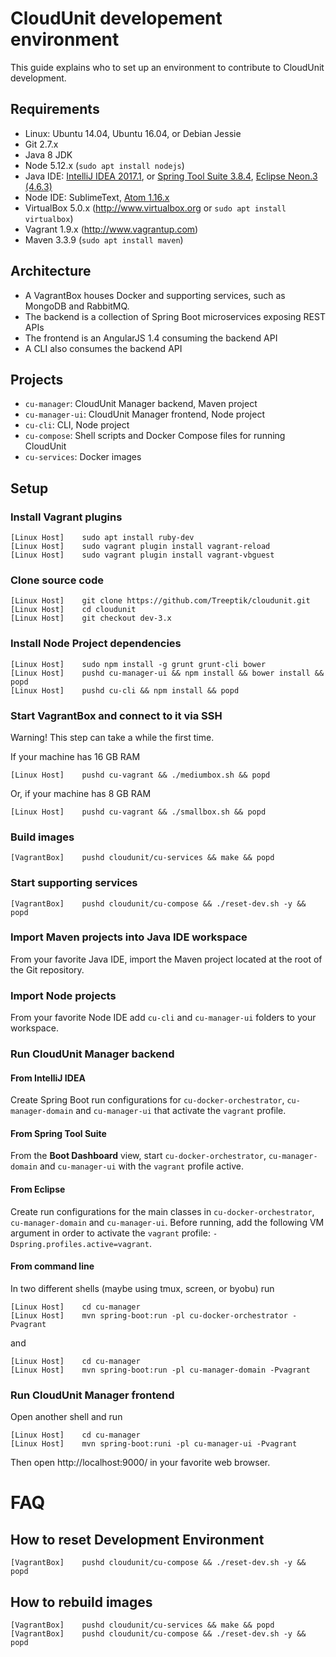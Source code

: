 
# CloudUnit developement environment

This guide explains who to set up an environment to contribute to CloudUnit development.

## Requirements

- Linux: Ubuntu 14.04, Ubuntu 16.04, or Debian Jessie
- Git 2.7.x
- Java 8 JDK
- Node 5.12.x (`sudo apt install nodejs`)
- Java IDE: [IntelliJ IDEA 2017.1](https://www.jetbrains.com/idea/), or [Spring Tool Suite 3.8.4](https://spring.io/tools), [Eclipse Neon.3 (4.6.3)](http://www.eclipse.org/downloads/)
- Node IDE: SublimeText, [Atom 1.16.x](https://atom.io/)
- VirtualBox 5.0.x (http://www.virtualbox.org or `sudo apt install virtualbox`)
- Vagrant 1.9.x (http://www.vagrantup.com)
- Maven 3.3.9 (`sudo apt install maven`)

## Architecture

- A VagrantBox houses Docker and supporting services, such as MongoDB and RabbitMQ.
- The backend is a collection of Spring Boot microservices exposing REST APIs
- The frontend is an AngularJS 1.4 consuming the backend API
- A CLI also consumes the backend API

## Projects

- `cu-manager`: CloudUnit Manager backend, Maven project
- `cu-manager-ui`: CloudUnit Manager frontend, Node project
- `cu-cli`: CLI, Node project
- `cu-compose`: Shell scripts and Docker Compose files for running CloudUnit
- `cu-services`: Docker images

## Setup

### Install Vagrant plugins

```
[Linux Host]    sudo apt install ruby-dev
[Linux Host]    sudo vagrant plugin install vagrant-reload
[Linux Host]    sudo vagrant plugin install vagrant-vbguest
```

### Clone source code

```
[Linux Host]    git clone https://github.com/Treeptik/cloudunit.git
[Linux Host]    cd cloudunit
[Linux Host]    git checkout dev-3.x
```

### Install Node Project dependencies

```
[Linux Host]    sudo npm install -g grunt grunt-cli bower 
[Linux Host]    pushd cu-manager-ui && npm install && bower install && popd
[Linux Host]    pushd cu-cli && npm install && popd
```

### Start VagrantBox and connect to it via SSH

Warning! This step can take a while the first time.

If your machine has 16 GB RAM
```
[Linux Host]    pushd cu-vagrant && ./mediumbox.sh && popd
```

Or, if your machine has 8 GB RAM
```
[Linux Host]    pushd cu-vagrant && ./smallbox.sh && popd
```

### Build images

```
[VagrantBox]    pushd cloudunit/cu-services && make && popd
```

### Start supporting services

```
[VagrantBox]    pushd cloudunit/cu-compose && ./reset-dev.sh -y && popd
```

### Import Maven projects into Java IDE workspace

From your favorite Java IDE, import the Maven project located at the root of the Git repository.

### Import Node projects

From your favorite Node IDE add `cu-cli` and `cu-manager-ui` folders to your workspace.

### Run CloudUnit Manager backend

#### From IntelliJ IDEA

Create Spring Boot run configurations for `cu-docker-orchestrator`, `cu-manager-domain` and `cu-manager-ui` that activate the `vagrant` profile.

#### From Spring Tool Suite

From the **Boot Dashboard** view, start `cu-docker-orchestrator`, `cu-manager-domain` and `cu-manager-ui` with the `vagrant` profile active.

#### From Eclipse

Create run configurations for the main classes in `cu-docker-orchestrator`, `cu-manager-domain` and `cu-manager-ui`.
Before running, add the following VM argument in order to activate the `vagrant` profile: `-Dspring.profiles.active=vagrant`.

#### From command line

In two different shells (maybe using tmux, screen, or byobu) run
```
[Linux Host]    cd cu-manager
[Linux Host]    mvn spring-boot:run -pl cu-docker-orchestrator -Pvagrant
```
and
```
[Linux Host]    cd cu-manager
[Linux Host]    mvn spring-boot:run -pl cu-manager-domain -Pvagrant
```

### Run CloudUnit Manager frontend
  
Open another shell and run
```
[Linux Host]    cd cu-manager
[Linux Host]    mvn spring-boot:runi -pl cu-manager-ui -Pvagrant
```
Then open http://localhost:9000/ in your favorite web browser.

# FAQ

## How to reset Development Environment

```
[VagrantBox]    pushd cloudunit/cu-compose && ./reset-dev.sh -y && popd
```
    
## How to rebuild images

```
[VagrantBox]    pushd cloudunit/cu-services && make && popd
[VagrantBox]    pushd cloudunit/cu-compose && ./reset-dev.sh -y && popd
```


